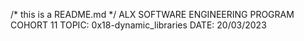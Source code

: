 /* this is a README.md */
ALX SOFTWARE ENGINEERING PROGRAM
COHORT 11
TOPIC: 0x18-dynamic_libraries
DATE: 20/03/2023

